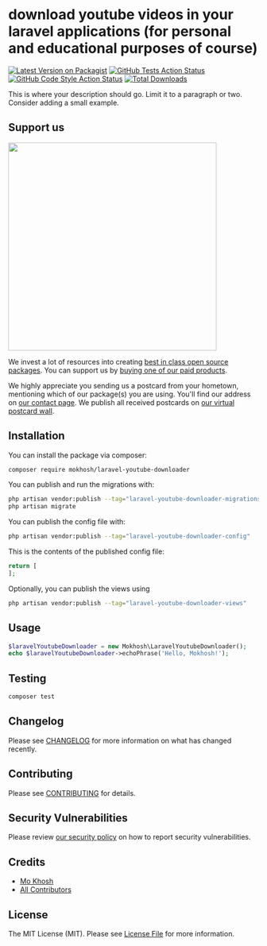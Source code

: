 # download youtube videos in your laravel applications (for personal and educational purposes of course)

[![Latest Version on Packagist](https://img.shields.io/packagist/v/mokhosh/laravel-youtube-downloader.svg?style=flat-square)](https://packagist.org/packages/mokhosh/laravel-youtube-downloader)
[![GitHub Tests Action Status](https://img.shields.io/github/actions/workflow/status/mokhosh/laravel-youtube-downloader/run-tests.yml?branch=main&label=tests&style=flat-square)](https://github.com/mokhosh/laravel-youtube-downloader/actions?query=workflow%3Arun-tests+branch%3Amain)
[![GitHub Code Style Action Status](https://img.shields.io/github/actions/workflow/status/mokhosh/laravel-youtube-downloader/fix-php-code-style-issues.yml?branch=main&label=code%20style&style=flat-square)](https://github.com/mokhosh/laravel-youtube-downloader/actions?query=workflow%3A"Fix+PHP+code+style+issues"+branch%3Amain)
[![Total Downloads](https://img.shields.io/packagist/dt/mokhosh/laravel-youtube-downloader.svg?style=flat-square)](https://packagist.org/packages/mokhosh/laravel-youtube-downloader)

This is where your description should go. Limit it to a paragraph or two. Consider adding a small example.

## Support us

[<img src="https://github-ads.s3.eu-central-1.amazonaws.com/laravel-youtube-downloader.jpg?t=1" width="419px" />](https://spatie.be/github-ad-click/laravel-youtube-downloader)

We invest a lot of resources into creating [best in class open source packages](https://spatie.be/open-source). You can support us by [buying one of our paid products](https://spatie.be/open-source/support-us).

We highly appreciate you sending us a postcard from your hometown, mentioning which of our package(s) you are using. You'll find our address on [our contact page](https://spatie.be/about-us). We publish all received postcards on [our virtual postcard wall](https://spatie.be/open-source/postcards).

## Installation

You can install the package via composer:

```bash
composer require mokhosh/laravel-youtube-downloader
```

You can publish and run the migrations with:

```bash
php artisan vendor:publish --tag="laravel-youtube-downloader-migrations"
php artisan migrate
```

You can publish the config file with:

```bash
php artisan vendor:publish --tag="laravel-youtube-downloader-config"
```

This is the contents of the published config file:

```php
return [
];
```

Optionally, you can publish the views using

```bash
php artisan vendor:publish --tag="laravel-youtube-downloader-views"
```

## Usage

```php
$laravelYoutubeDownloader = new Mokhosh\LaravelYoutubeDownloader();
echo $laravelYoutubeDownloader->echoPhrase('Hello, Mokhosh!');
```

## Testing

```bash
composer test
```

## Changelog

Please see [CHANGELOG](CHANGELOG.md) for more information on what has changed recently.

## Contributing

Please see [CONTRIBUTING](CONTRIBUTING.md) for details.

## Security Vulnerabilities

Please review [our security policy](../../security/policy) on how to report security vulnerabilities.

## Credits

- [Mo Khosh](https://github.com/mokhosh)
- [All Contributors](../../contributors)

## License

The MIT License (MIT). Please see [License File](LICENSE.md) for more information.
